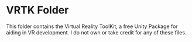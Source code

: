 # VRTK Folder

This folder contains the Virtual Reality ToolKit, a free Unity Package for aiding in VR development. I do not own or take credit for any
of these files.
